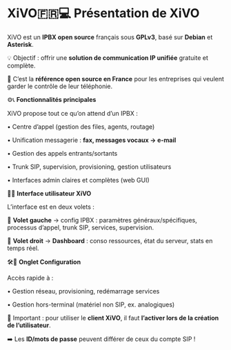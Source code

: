 # XiVO🇫🇷💻 **Présentation de XiVO**

XiVO est un **IPBX open source** français sous **GPLv3**, basé sur **Debian** et **Asterisk**.

💡 Objectif : offrir une **solution de communication IP unifiée** gratuite et complète.

🌟 C’est la **référence open source en France** pour les entreprises qui veulent garder le contrôle de leur téléphonie.



⚙️📞 **Fonctionnalités principales**

XiVO propose tout ce qu’on attend d’un IPBX :

• Centre d’appel (gestion des files, agents, routage)

• Unification messagerie : **fax, messages vocaux → e-mail**

• Gestion des appels entrants/sortants

• Trunk SIP, supervision, provisioning, gestion utilisateurs

• Interfaces admin claires et complètes (web GUI)



🧭👀 **Interface utilisateur XiVO**

L’interface est en deux volets :

🔹 **Volet gauche** → config IPBX : paramètres généraux/spécifiques, processus d’appel, trunk SIP, services, supervision.

🔹 **Volet droit** → **Dashboard** : conso ressources, état du serveur, stats en temps réel.



🛠️🔧 **Onglet Configuration**

Accès rapide à :

• Gestion réseau, provisioning, redémarrage services

• Gestion hors-terminal (matériel non SIP, ex. analogiques)

📌 Important : pour utiliser le **client XiVO**, il faut **l’activer lors de la création de l’utilisateur**.

➡️ Les **ID/mots de passe** peuvent différer de ceux du compte SIP !
